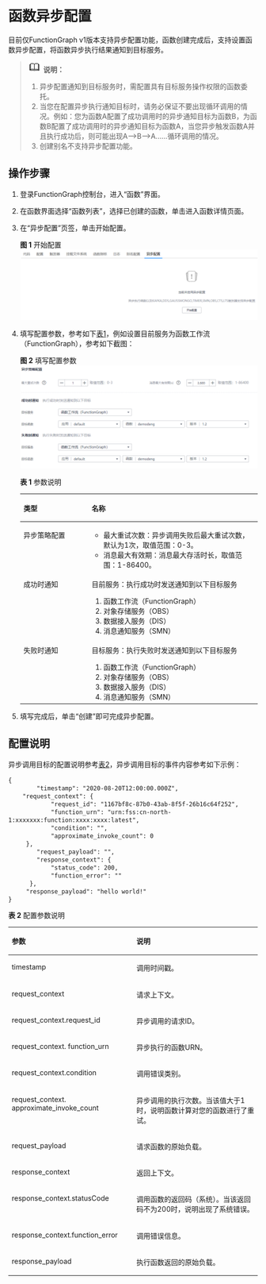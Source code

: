 # 函数异步配置<a name="ZH-CN_TOPIC_0000001198575149"></a>

目前仅FunctionGraph v1版本支持异步配置功能，函数创建完成后，支持设置函数异步配置，将函数异步执行结果通知到目标服务。

>![](public_sys-resources/icon-note.gif) **说明：** 
>1.  异步配置通知到目标服务时，需配置具有目标服务操作权限的函数委托。
>2.  当您在配置异步执行通知目标时，请务必保证不要出现循环调用的情况。例如：您为函数A配置了成功调用时的异步通知目标为函数B，为函数B配置了成功调用时的异步通知目标为函数A，当您异步触发函数A并且执行成功后，则可能出现A—\>B—\>A......循环调用的情况。
>3.  创建别名不支持异步配置功能。

## 操作步骤<a name="section184021029175512"></a>

1.  登录FunctionGraph控制台，进入“函数”界面。
2.  在函数界面选择“函数列表”，选择已创建的函数，单击进入函数详情页面。
3.  在“异步配置”页签，单击开始配置。

    **图 1**  开始配置<a name="fig620651515338"></a>  
    ![](figures/开始配置.png "开始配置")

4.  填写配置参数，参考如下[表1](#table16541037131110)，例如设置目前服务为函数工作流（FunctionGraph），参考如下截图：

    **图 2**  填写配置参数<a name="fig107231724173315"></a>  
    ![](figures/填写配置参数.png "填写配置参数")

    **表 1**  参数说明

    <a name="table16541037131110"></a>
    <table><thead align="left"><tr id="row185483751110"><th class="cellrowborder" valign="top" width="28.68%" id="mcps1.2.3.1.1"><p id="p85433741112"><a name="p85433741112"></a><a name="p85433741112"></a>类型</p>
    </th>
    <th class="cellrowborder" valign="top" width="71.32%" id="mcps1.2.3.1.2"><p id="p854103781115"><a name="p854103781115"></a><a name="p854103781115"></a>名称</p>
    </th>
    </tr>
    </thead>
    <tbody><tr id="row1454937131118"><td class="cellrowborder" valign="top" width="28.68%" headers="mcps1.2.3.1.1 "><p id="p105433791110"><a name="p105433791110"></a><a name="p105433791110"></a>异步策略配置</p>
    </td>
    <td class="cellrowborder" valign="top" width="71.32%" headers="mcps1.2.3.1.2 "><a name="ul77561876135"></a><a name="ul77561876135"></a><ul id="ul77561876135"><li>最大重试次数：异步调用失败后最大重试次数，默认为1次，取值范围：0-3。</li><li>消息最大有效期：消息最大存活时长，取值范围：1-86400。</li></ul>
    </td>
    </tr>
    <tr id="row659214415718"><td class="cellrowborder" valign="top" width="28.68%" headers="mcps1.2.3.1.1 "><p id="p259264405710"><a name="p259264405710"></a><a name="p259264405710"></a>成功时通知</p>
    </td>
    <td class="cellrowborder" valign="top" width="71.32%" headers="mcps1.2.3.1.2 "><p id="p17851701628"><a name="p17851701628"></a><a name="p17851701628"></a>目前服务：执行成功时发送通知到以下目标服务</p>
    <a name="ol22310366217"></a><a name="ol22310366217"></a><ol id="ol22310366217"><li>函数工作流（FunctionGraph）</li><li>对象存储服务（OBS）</li><li>数据接入服务（DIS）</li><li>消息通知服务（SMN）</li></ol>
    </td>
    </tr>
    <tr id="row83401126175620"><td class="cellrowborder" valign="top" width="28.68%" headers="mcps1.2.3.1.1 "><p id="p554337111112"><a name="p554337111112"></a><a name="p554337111112"></a>失败时通知</p>
    </td>
    <td class="cellrowborder" valign="top" width="71.32%" headers="mcps1.2.3.1.2 "><p id="p115453712119"><a name="p115453712119"></a><a name="p115453712119"></a>目标服务：执行失败时发送通知到以下目标服务</p>
    <a name="ol47216449211"></a><a name="ol47216449211"></a><ol id="ol47216449211"><li>函数工作流（FunctionGraph）</li><li>对象存储服务（OBS）</li><li>数据接入服务（DIS）</li><li>消息通知服务（SMN）</li></ol>
    </td>
    </tr>
    </tbody>
    </table>

5.  填写完成后，单击“创建”即可完成异步配置。

## 配置说明<a name="section7239133811491"></a>

异步调用目标的配置说明参考[表2](#table187072059205)，异步调用目标的事件内容参考如下示例：

```
{
        "timestamp": "2020-08-20T12:00:00.000Z",
	"request_context": {
	        "request_id": "1167bf8c-87b0-43ab-8f5f-26b16c64f252",
	        "function_urn": "urn:fss:cn-north-1:xxxxxxx:function:xxxx:xxxx:latest",
	        "condition": "",
	        "approximate_invoke_count": 0
	 },
	    "request_payload": "",
	    "response_context": {
	        "status_code": 200,
	        "function_error": ""
	  },
	 "response_payload": "hello world!"
}
```

**表 2**  配置参数说明

<a name="table187072059205"></a>
<table><thead align="left"><tr id="row1677295917012"><th class="cellrowborder" valign="top" width="50%" id="mcps1.2.3.1.1"><p id="p8772105916018"><a name="p8772105916018"></a><a name="p8772105916018"></a><strong id="b1477213591016"><a name="b1477213591016"></a><a name="b1477213591016"></a>参数</strong></p>
</th>
<th class="cellrowborder" valign="top" width="50%" id="mcps1.2.3.1.2"><p id="p117723597010"><a name="p117723597010"></a><a name="p117723597010"></a><strong id="b17772185910019"><a name="b17772185910019"></a><a name="b17772185910019"></a>说明</strong></p>
</th>
</tr>
</thead>
<tbody><tr id="row197721259607"><td class="cellrowborder" valign="top" width="50%" headers="mcps1.2.3.1.1 "><p id="p14772259205"><a name="p14772259205"></a><a name="p14772259205"></a>timestamp</p>
</td>
<td class="cellrowborder" valign="top" width="50%" headers="mcps1.2.3.1.2 "><p id="p577210594017"><a name="p577210594017"></a><a name="p577210594017"></a>调用时间戳。</p>
</td>
</tr>
<tr id="row147727592016"><td class="cellrowborder" valign="top" width="50%" headers="mcps1.2.3.1.1 "><p id="p7772359901"><a name="p7772359901"></a><a name="p7772359901"></a>request_context</p>
</td>
<td class="cellrowborder" valign="top" width="50%" headers="mcps1.2.3.1.2 "><p id="p077220596019"><a name="p077220596019"></a><a name="p077220596019"></a>请求上下文。</p>
</td>
</tr>
<tr id="row77721593019"><td class="cellrowborder" valign="top" width="50%" headers="mcps1.2.3.1.1 "><p id="p107724599010"><a name="p107724599010"></a><a name="p107724599010"></a>request_context.request_id</p>
</td>
<td class="cellrowborder" valign="top" width="50%" headers="mcps1.2.3.1.2 "><p id="p8773115917018"><a name="p8773115917018"></a><a name="p8773115917018"></a>异步调用的请求ID。</p>
</td>
</tr>
<tr id="row177733597018"><td class="cellrowborder" valign="top" width="50%" headers="mcps1.2.3.1.1 "><p id="p477314597013"><a name="p477314597013"></a><a name="p477314597013"></a>request_context. function_urn</p>
</td>
<td class="cellrowborder" valign="top" width="50%" headers="mcps1.2.3.1.2 "><p id="p67735596010"><a name="p67735596010"></a><a name="p67735596010"></a>异步执行的函数URN。</p>
</td>
</tr>
<tr id="row4773165917015"><td class="cellrowborder" valign="top" width="50%" headers="mcps1.2.3.1.1 "><p id="p167737591205"><a name="p167737591205"></a><a name="p167737591205"></a>request_context.condition</p>
</td>
<td class="cellrowborder" valign="top" width="50%" headers="mcps1.2.3.1.2 "><p id="p17735598016"><a name="p17735598016"></a><a name="p17735598016"></a>调用错误类别。</p>
</td>
</tr>
<tr id="row4773759809"><td class="cellrowborder" valign="top" width="50%" headers="mcps1.2.3.1.1 "><p id="p57731859306"><a name="p57731859306"></a><a name="p57731859306"></a>request_context. approximate_invoke_count</p>
</td>
<td class="cellrowborder" valign="top" width="50%" headers="mcps1.2.3.1.2 "><p id="p1077315592018"><a name="p1077315592018"></a><a name="p1077315592018"></a>异步调用的执行次数。当该值大于1时，说明函数计算对您的函数进行了重试。</p>
</td>
</tr>
<tr id="row18773165912012"><td class="cellrowborder" valign="top" width="50%" headers="mcps1.2.3.1.1 "><p id="p1577315598016"><a name="p1577315598016"></a><a name="p1577315598016"></a>request_payload</p>
</td>
<td class="cellrowborder" valign="top" width="50%" headers="mcps1.2.3.1.2 "><p id="p1777310594015"><a name="p1777310594015"></a><a name="p1777310594015"></a>请求函数的原始负载。</p>
</td>
</tr>
<tr id="row37738598010"><td class="cellrowborder" valign="top" width="50%" headers="mcps1.2.3.1.1 "><p id="p4773115913016"><a name="p4773115913016"></a><a name="p4773115913016"></a>response_context</p>
</td>
<td class="cellrowborder" valign="top" width="50%" headers="mcps1.2.3.1.2 "><p id="p13773105911010"><a name="p13773105911010"></a><a name="p13773105911010"></a>返回上下文。</p>
</td>
</tr>
<tr id="row127732591608"><td class="cellrowborder" valign="top" width="50%" headers="mcps1.2.3.1.1 "><p id="p67733598014"><a name="p67733598014"></a><a name="p67733598014"></a>response_context.statusCode</p>
</td>
<td class="cellrowborder" valign="top" width="50%" headers="mcps1.2.3.1.2 "><p id="p11773105920012"><a name="p11773105920012"></a><a name="p11773105920012"></a>调用函数的返回码（系统）。当该返回码不为200时，说明出现了系统错误。</p>
</td>
</tr>
<tr id="row16773145913010"><td class="cellrowborder" valign="top" width="50%" headers="mcps1.2.3.1.1 "><p id="p177312595016"><a name="p177312595016"></a><a name="p177312595016"></a>response_context.function_error</p>
</td>
<td class="cellrowborder" valign="top" width="50%" headers="mcps1.2.3.1.2 "><p id="p1477314598010"><a name="p1477314598010"></a><a name="p1477314598010"></a>调用错误信息。</p>
</td>
</tr>
<tr id="row107732591809"><td class="cellrowborder" valign="top" width="50%" headers="mcps1.2.3.1.1 "><p id="p187731859009"><a name="p187731859009"></a><a name="p187731859009"></a>response_payload</p>
</td>
<td class="cellrowborder" valign="top" width="50%" headers="mcps1.2.3.1.2 "><p id="p107731591010"><a name="p107731591010"></a><a name="p107731591010"></a>执行函数返回的原始负载。</p>
</td>
</tr>
</tbody>
</table>

